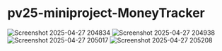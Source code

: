 # pv25-miniproject-MoneyTracker

![Screenshot 2025-04-27 204834](https://github.com/user-attachments/assets/29b8a63d-7387-4671-a369-910d701a63fe)
![Screenshot 2025-04-27 204938](https://github.com/user-attachments/assets/b6434ebe-f0ff-446b-ae02-08ea38f3dc08)
![Screenshot 2025-04-27 205017](https://github.com/user-attachments/assets/33516092-dd21-4ca3-9679-c739db86c5cc)
![Screenshot 2025-04-27 205208](https://github.com/user-attachments/assets/1b901080-d06d-4287-b970-72e2203706b3)
